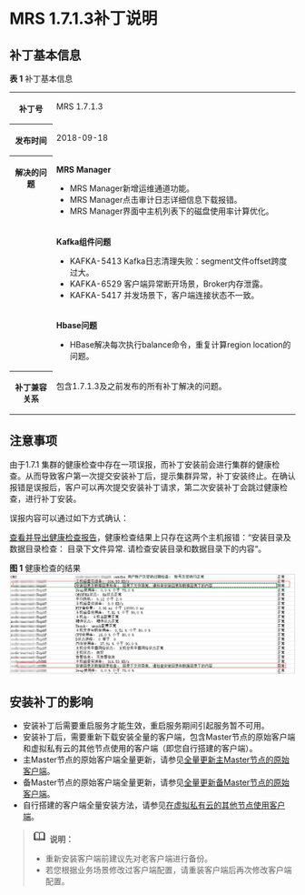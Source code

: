 # MRS 1.7.1.3补丁说明<a name="ZH-CN_TOPIC_0122663032"></a>

## 补丁基本信息<a name="section918210179183"></a>

**表 1**  补丁基本信息

<a name="table884969161914"></a>
<table><tbody><tr id="row1285014971914"><th class="firstcol" valign="top" width="15%" id="mcps1.2.3.1.1"><p id="p132483032011"><a name="p132483032011"></a><a name="p132483032011"></a>补丁号</p>
</th>
<td class="cellrowborder" valign="top" width="85%" headers="mcps1.2.3.1.1 "><p id="p024815013203"><a name="p024815013203"></a><a name="p024815013203"></a>MRS 1.7.1.3</p>
</td>
</tr>
<tr id="row13850119191916"><th class="firstcol" valign="top" width="15%" id="mcps1.2.3.2.1"><p id="p524890182020"><a name="p524890182020"></a><a name="p524890182020"></a>发布时间</p>
</th>
<td class="cellrowborder" valign="top" width="85%" headers="mcps1.2.3.2.1 "><p id="p22491020204"><a name="p22491020204"></a><a name="p22491020204"></a>2018-09-18</p>
</td>
</tr>
<tr id="row15661112573315"><th class="firstcol" rowspan="3" valign="top" width="15%" id="mcps1.2.3.3.1"><p id="p112494082012"><a name="p112494082012"></a><a name="p112494082012"></a>解决的问题</p>
</th>
<td class="cellrowborder" valign="top" width="85%" headers="mcps1.2.3.3.1 "><p id="p1778111733415"><a name="p1778111733415"></a><a name="p1778111733415"></a><strong id="b1577811173342"><a name="b1577811173342"></a><a name="b1577811173342"></a>MRS Manager</strong></p>
<a name="ul180323516343"></a><a name="ul180323516343"></a><ul id="ul180323516343"><li>MRS Manager新增运维通道功能。</li><li>MRS Manager点击审计日志详细信息下载报错。</li><li>MRS Manager界面中主机列表下的磁盘使用率计算优化。</li></ul>
</td>
</tr>
<tr id="row208501697196"><td class="cellrowborder" valign="top" headers="mcps1.2.3.3.1 "><p id="p22497062015"><a name="p22497062015"></a><a name="p22497062015"></a><strong id="b02498042018"><a name="b02498042018"></a><a name="b02498042018"></a>Kafka组件问题</strong></p>
<a name="ul15648182715207"></a><a name="ul15648182715207"></a><ul id="ul15648182715207"><li>KAFKA-5413 Kafka日志清理失败：segment文件offset跨度过大。</li><li>KAFKA-6529 客户端异常断开场景，Broker内存泄露。</li><li>KAFKA-5417 并发场景下，客户端连接状态不一致。</li></ul>
</td>
</tr>
<tr id="row13444137203110"><td class="cellrowborder" valign="top" headers="mcps1.2.3.3.1 "><p id="p224919013204"><a name="p224919013204"></a><a name="p224919013204"></a><strong id="b112495018204"><a name="b112495018204"></a><a name="b112495018204"></a>Hbase问题</strong></p>
<a name="ul142251101216"></a><a name="ul142251101216"></a><ul id="ul142251101216"><li>HBase解决每次执行balance命令，重复计算region location的问题。</li></ul>
</td>
</tr>
<tr id="row17850997197"><th class="firstcol" valign="top" width="15%" id="mcps1.2.3.6.1"><p id="p32491008208"><a name="p32491008208"></a><a name="p32491008208"></a>补丁兼容关系</p>
</th>
<td class="cellrowborder" valign="top" width="85%" headers="mcps1.2.3.6.1 "><p id="p1432955315501"><a name="p1432955315501"></a><a name="p1432955315501"></a>包含1.7.1.3及之前发布的所有补丁解决的问题。</p>
</td>
</tr>
</tbody>
</table>

## 注意事项<a name="section1429338144017"></a>

由于1.7.1 集群的健康检查中存在一项误报，而补丁安装前会进行集群的健康检查。从而导致客户第一次提交安装补丁后，提示集群异常，补丁安装终止。在确认报错是误报后，客户可以再次提交安装补丁请求，第二次安装补丁会跳过健康检查，进行补丁安装。

误报内容可以通过如下方式确认：

[查看并导出健康检查报告](查看并导出检查报告.md)，健康检查结果上只存在这两个主机报错：“安装目录及数据目录检查： 目录下文件异常. 请检查安装目录和数据目录下的内容“。

**图 1**  健康检查的结果<a name="fig1535712111017"></a>  
![](figures/健康检查的结果.png "健康检查的结果")

## 安装补丁的影响<a name="section14929154819188"></a>

-   安装补丁后需要重启服务才能生效，重启服务期间引起服务暂不可用。
-   安装补丁后，需要重新下载安装全量的客户端，包含Master节点的原始客户端和虚拟私有云的其他节点使用的客户端（即您自行搭建的客户端）。
-   主Master节点的原始客户端全量更新，请参见[全量更新主Master节点的原始客户端](更新客户端.md#section92959464575)。
-   备Master节点的原始客户端全量更新，请参见[全量更新备Master节点的原始客户端](更新客户端.md#section1129715468573)。
-   自行搭建的客户端全量安装方法，请参见[在虚拟私有云的其他节点使用客户端](在虚拟私有云的其他节点使用客户端.md)。

>![](public_sys-resources/icon-note.gif) **说明：**   
>-   重新安装客户端前建议先对老客户端进行备份。  
>-   若您根据业务场景修改过客户端配置，请重装客户端后再次修改客户端配置。  


